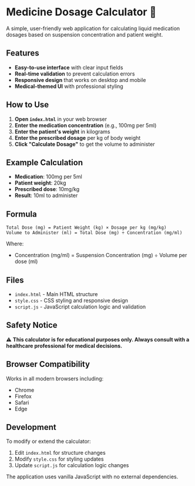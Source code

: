 # Medicine Dosage Calculator 💊

A simple, user-friendly web application for calculating liquid medication dosages based on suspension concentration and patient weight.

## Features

- **Easy-to-use interface** with clear input fields
- **Real-time validation** to prevent calculation errors
- **Responsive design** that works on desktop and mobile
- **Medical-themed UI** with professional styling

## How to Use

1. **Open `index.html`** in your web browser
2. **Enter the medication concentration** (e.g., 100mg per 5ml)
3. **Enter the patient's weight** in kilograms
4. **Enter the prescribed dosage** per kg of body weight
5. **Click "Calculate Dosage"** to get the volume to administer

## Example Calculation

- **Medication**: 100mg per 5ml
- **Patient weight**: 20kg
- **Prescribed dose**: 10mg/kg
- **Result**: 10ml to administer

## Formula

```
Total Dose (mg) = Patient Weight (kg) × Dosage per kg (mg/kg)
Volume to Administer (ml) = Total Dose (mg) ÷ Concentration (mg/ml)
```

Where:
- Concentration (mg/ml) = Suspension Concentration (mg) ÷ Volume per dose (ml)

## Files

- `index.html` - Main HTML structure
- `style.css` - CSS styling and responsive design
- `script.js` - JavaScript calculation logic and validation

## Safety Notice

⚠️ **This calculator is for educational purposes only. Always consult with a healthcare professional for medical decisions.**

## Browser Compatibility

Works in all modern browsers including:
- Chrome
- Firefox
- Safari
- Edge

## Development

To modify or extend the calculator:

1. Edit `index.html` for structure changes
2. Modify `style.css` for styling updates
3. Update `script.js` for calculation logic changes

The application uses vanilla JavaScript with no external dependencies.
